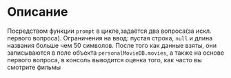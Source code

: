 #  Описание
 Посредством функции `prompt` в цикле,задаётся два вопроса(за искл. первого вопроса). 
Ограничения на ввод: пустая строка, `null` и длина названия больше чем 50 символов.
После того как данные взяты, они записываются в поле объекта `personalMovieDB.movies`, 
а также на основе первого вопроса, 
в консоль выводится оценка того, как часто вы смотрите фильмы


